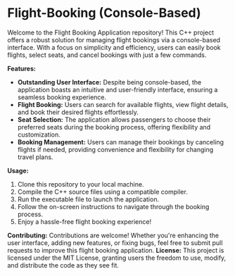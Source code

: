 # Flight-Booking (Console-Based)
Welcome to the Flight Booking Application repository! This C++ project offers a robust solution for managing flight bookings via a console-based interface. With a focus on simplicity and efficiency, users can easily book flights, select seats, and cancel bookings with just a few commands.

**Features:**
* **Outstanding User Interface:** Despite being console-based, the application boasts an intuitive and user-friendly interface, ensuring a seamless booking experience.
* **Flight Booking:** Users can search for available flights, view flight details, and book their desired flights effortlessly.
* **Seat Selection:** The application allows passengers to choose their preferred seats during the booking process, offering flexibility and customization.
* **Booking Management:** Users can manage their bookings by canceling flights if needed, providing convenience and flexibility for changing travel plans.

**Usage:**
1.	Clone this repository to your local machine.
2.	Compile the C++ source files using a compatible compiler.
3.	Run the executable file to launch the application.
4.	Follow the on-screen instructions to navigate through the booking process.
5.	Enjoy a hassle-free flight booking experience!

**Contributing:** Contributions are welcome! Whether you're enhancing the user interface, adding new features, or fixing bugs, feel free to submit pull requests to improve this flight booking application.
**License:** This project is licensed under the MIT License, granting users the freedom to use, modify, and distribute the code as they see fit.
